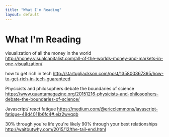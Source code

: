 ```yaml
---
title: "What I'm Reading"
layout: default
---
```


# What I'm Reading

visualization of all the money in the world
http://money.visualcapitalist.com/all-of-the-worlds-money-and-markets-in-one-visualization/

how to get rich in tech
http://startupljackson.com/post/135800367395/how-to-get-rich-in-tech-guaranteed

Physicists and philosophers debate the boundaries of science
https://www.quantamagazine.org/20151216-physicists-and-philosophers-debate-the-boundaries-of-science/

Javascript/ react fatigue
https://medium.com/@ericclemmons/javascript-fatigue-48d4011b6fc4#.eiz2wvqqb


30% through you're life you're likely 90% through your best relationships
http://waitbutwhy.com/2015/12/the-tail-end.html
